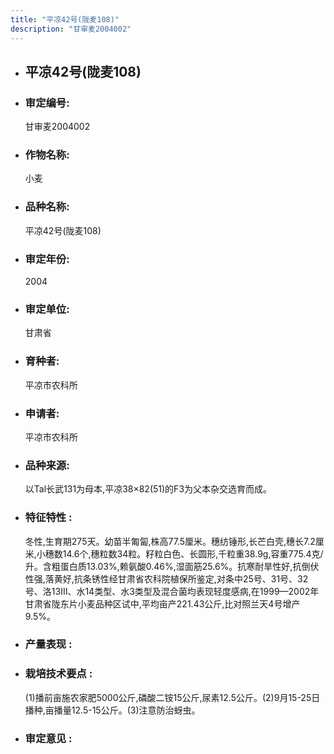 ```yaml
---
title: "平凉42号(陇麦108)"
description: "甘审麦2004002"
---
```

* ## 平凉42号(陇麦108)
* ###  审定编号:  
   甘审麦2004002

*  ### 作物名称:  
   小麦

*   ###  品种名称: 
    平凉42号(陇麦108)

*   ### 审定年份: 
    2004

*   ### 审定单位:  
    甘肃省

*   ### 育种者:  
    平凉市农科所

*   ### 申请者:  
    平凉市农科所

*   ### 品种来源:  
    以Tal长武131为母本,平凉38×82(51)的F3为父本杂交选育而成。

*   ### 特征特性 : 
    冬性,生育期275天。幼苗半匍匐,株高77.5厘米。穗纺锤形,长芒白壳,穗长7.2厘米,小穗数14.6个,穗粒数34粒。籽粒白色、长圆形,千粒重38.9g,容重775.4克/升。含粗蛋白质13.03%,赖氨酸0.46%,湿面筋25.6%。抗寒耐旱性好,抗倒伏性强,落黄好,抗条锈性经甘肃省农科院植保所鉴定,对条中25号、31号、32号、洛13Ⅲ、水14类型、水3类型及混合菌均表现轻度感病,在1999—2002年甘肃省陇东片小麦品种区试中,平均亩产221.43公斤,比对照兰天4号增产9.5%。

*   ### 产量表现 : 
    

*   ### 栽培技术要点 : 
    (1)播前亩施农家肥5000公斤,磷酸二铵15公斤,尿素12.5公斤。(2)9月15-25日播种,亩播量12.5-15公斤。(3)注意防治蚜虫。

*   ### 审定意见 : 
    
